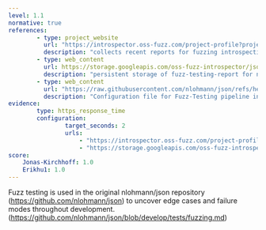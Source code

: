 ```yaml
---
level: 1.1
normative: true
references:
        - type: project_website
          url: "https://introspector.oss-fuzz.com/project-profile?project=json"
          description: "collects recent reports for fuzzing introspection of nlohmann/json with historical plots"
        - type: web_content
          url: https://storage.googleapis.com/oss-fuzz-introspector/json/inspector-report/20250824/fuzz_report.html
          description: "persistent storage of fuzz-testing-report for nlohmann/json version 3.12.0 on 24.08.2025"
        - type: web_content
          url: "https://raw.githubusercontent.com/nlohmann/json/refs/heads/develop/.github/workflows/cifuzz.yml"
          description: "Configuration file for Fuzz-Testing pipeline in the original nlohmann/json repository"
evidence:
        type: https_response_time
        configuration:
                target_seconds: 2
                urls:
                    - "https://introspector.oss-fuzz.com/project-profile?project=json"
                    - "https://storage.googleapis.com/oss-fuzz-introspector/json/inspector-report/20250824/fuzz_report.html"
score:
    Jonas-Kirchhoff: 1.0
    Erikhu1: 1.0
---
```


Fuzz testing is used in the original nlohmann/json repository (https://github.com/nlohmann/json) to uncover edge cases and failure modes throughout development. (https://github.com/nlohmann/json/blob/develop/tests/fuzzing.md)